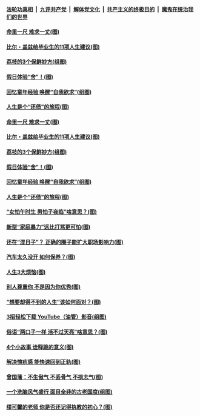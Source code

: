 

####  [法轮功真相](../../../../basic/blob/master/README.md?t=06220902) &nbsp;|&nbsp; [九评共产党](../../../../9ping.md/blob/master/README.md?t=06220902) &nbsp;|&nbsp; [解体党文化](../../../../jtdwh.md/blob/master/README.md?t=06220902)  &nbsp;|&nbsp; [共产主义的终极目的](../../../../gczydzjmd.md/blob/master/README.md?t=06220902) &nbsp;|&nbsp; [魔鬼在统治我们的世界](../../../../mgztzwmdsj.md/blob/master/README.md?t=06220902) 

#### [命里一尺 难求一丈(图)](../pages/p8/936782.md?t=06220902) 

#### [比尔・盖兹给毕业生的11项人生建议(图)](../pages/p8/936231.md?t=06220902) 

#### [荔枝的3个保鲜妙方(组图)](../pages/p8/936950.md?t=06220902) 

#### [假日体验“舍”！(图)](../pages/p8/937183.md?t=06220902) 

#### [回忆童年经验 唤醒“自我欲求”(组图)](../pages/p8/937082.md?t=06220902) 

#### [人生是个“还债”的旅程(图)](../pages/p8/936768.md?t=06220902) 

#### [命里一尺 难求一丈(图)](../pages/p8/936782.md?t=06220902) 

#### [比尔・盖兹给毕业生的11项人生建议(图)](../pages/p8/936231.md?t=06220902) 

#### [荔枝的3个保鲜妙方(组图)](../pages/p8/936950.md?t=06220902) 

#### [假日体验“舍”！(图)](../pages/p8/937183.md?t=06220902) 

#### [回忆童年经验 唤醒“自我欲求”(组图)](../pages/p8/937082.md?t=06220902) 

#### [人生是个“还债”的旅程(图)](../pages/p8/936768.md?t=06220902) 

#### [“女怕午时生 男怕子夜临”啥意思？(图)](../pages/p8/937081.md?t=06220902) 

#### [新型“家庭暴力”远比打骂更可怕(图)](../pages/p8/936230.md?t=06220902) 

#### [还在“混日子”？ 正确的圈子能扩大职场影响力(图)](../pages/p8/937049.md?t=06220902) 

#### [汽车太久没开 如何保养？(图)](../pages/p8/937035.md?t=06220902) 

#### [人生3大烦恼(图)](../pages/p8/936959.md?t=06220902) 

#### [别人尊重你 不是因为你优秀(图)](../pages/p8/936253.md?t=06220902) 

#### [“想要却得不到的人生”该如何面对？(图)](../pages/p8/936933.md?t=06220902) 

#### [3招轻松下载 YouTube（油管）影音(组图)](../pages/p8/936922.md?t=06220902) 

#### [俗语“两口子一样 活不过天亮”啥意思？(图)](../pages/p8/936917.md?t=06220902) 

#### [4个小故事 诠释跪的意义(图)](../pages/p8/936353.md?t=06220902) 

#### [解决愧疚感 能快速回到正轨(图)](../pages/p8/936834.md?t=06220902) 

#### [曾国藩：不生傲气 不丢骨气 不损志气(图)](../pages/p8/936248.md?t=06220902) 

#### [一个洗脑风气盛行 面目全非的古老国度(组图)](../pages/p8/936759.md?t=06220902) 

#### [缪可馨的老师 你是否还记得执教的初心？(图)](../pages/p8/936737.md?t=06220902) 

